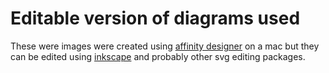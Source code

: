# Editable version of diagrams used

These were images were created using [affinity designer](https://affinity.serif.com/en-gb/)
on a mac but they can be edited using [inkscape](https://inkscape.org/en/) and probably other
svg editing packages.


